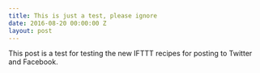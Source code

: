 ```yaml
---
title: This is just a test, please ignore
date: 2016-08-20 00:00:00 Z
layout: post
---
```


This post is a test for testing the new IFTTT recipes for posting to Twitter and Facebook.
